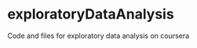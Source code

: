 exploratoryDataAnalysis
=======================

Code and files for exploratory data analysis on coursera
